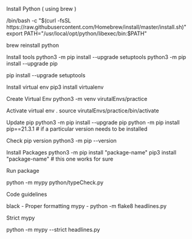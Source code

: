 
Install Python ( using brew ) 

   /bin/bash -c "$(curl -fsSL https://raw.githubusercontent.com/Homebrew/install/master/install.sh)"
   export PATH="/usr/local/opt/python/libexec/bin:$PATH"
 
   brew reinstall python


Install tools 
   python3 -m pip install --upgrade setuptools
   python3 -m pip install --upgrade pip


 


pip install --upgrade setuptools



Install virtual env
  pip3 install virtualenv


Create Virtual Env
  python3 -m venv virutalEnvs/practice

Activate virtual env .
  source virutalEnvs/practice/bin/activate

Update pip 
  python3 -m pip install --upgrade pip
  python -m pip install pip==21.3.1  # if a particular version needs to be installed 

Check pip version 
  python3 -m pip --version

Install Packages
  python3 -m pip install "package-name"
  pip3 install "package-name"  # this one works for sure 



Run package

python -m mypy python/typeCheck.py

Code guidelines

black - Proper formatting
mypy -
python -m flake8 headlines.py


Strict mypy 

python -m mypy --strict headlines.py




